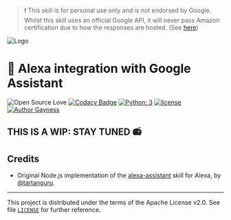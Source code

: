 > :heavy_exclamation_mark: This skill is for personal use only and is not endorsed by Google. Whilst this skill uses an official Google API, it will never pass Amazon certification due to how the responses are hosted. (See [here][1])

![Logo][logo-img]

# :crystal_ball: Alexa integration with Google Assistant

![Open Source Love][opensource-img]
[![Codacy Badge][codacy-img]][codacy-link]
[![Python: 3][python3-img]][python3-link]
[![license][license-img]][license-link]
[![Author Gayness][gayness-img]][gayness-link]

## THIS IS A WIP: STAY TUNED :radio:

## Credits

- Original Node.js implementation of the [alexa-assistant][2] skill for Alexa, by [@tartanguru][3].

---
This project is distributed under the terms of the Apache License v2.0.
See file [`LICENSE`][4] for further reference.

 [1]: https://github.com/tartanguru/alexa-assistant/blob/master/readme.md
 [2]: https://github.com/tartanguru/alexa-assistant
 [3]: https://github.com/tartanguru
 [4]: https://github.com/circhioz/google-assistant-alexa-skill/blob/master/LICENSE

 [logo-img]: https://raw.githubusercontent.com/circhioz/google-assistant-alexa-skill/assets/logo.png
 [license-link]: https://opensource.org/licenses/Apache-2.0
 [license-img]: https://img.shields.io/badge/License-Apache%202.0-blue.svg
 [opensource-img]: https://img.shields.io/badge/Open%20Source-%E2%9D%A4-red.svg
 [python3-link]: https://docs.python.org/3.6/
 [python3-img]: https://img.shields.io/badge/python-3.6-brightgreen.svg
 [gayness-link]: https://github.com/circhioz
 [gayness-img]: https://img.shields.io/badge/Author%20gayness-100%25-ff69b4.svg
 [codacy-link]: https://www.codacy.com/app/circhioz/google-assistant-alexa-skill?utm_source=github.com&amp;utm_medium=referral&amp;utm_content=circhioz/google-assistant-alexa-skill&amp;utm_campaign=Badge_Grade
 [codacy-img]: https://api.codacy.com/project/badge/Grade/475d297827f842a7a72d3c8f405bad29
